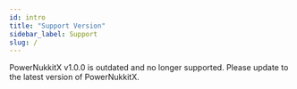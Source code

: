 ```yaml
---
id: intro
title: "Support Version"
sidebar_label: Support
slug: /
---
```


PowerNukkitX v1.0.0 is outdated and no longer supported. Please update to the latest version of PowerNukkitX. 